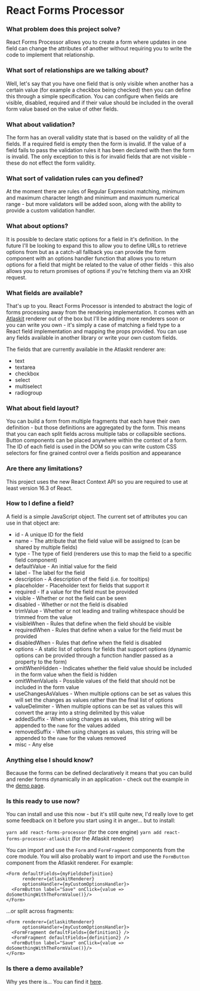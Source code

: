 # React Forms Processor

### What problem does this project solve?

React Forms Processor allows you to create a form where updates in one field can change the attributes of another without requiring you to write the code to implement that relationship.

### What sort of relationships are we talking about?

Well, let's say that you have one field that is only visible when another has a certain value (for example a checkbox being checked) then you can define this through a simple specification. You can configure when fields are visible, disabled, required and if their value should be included in the overall form value based on the value of other fields.

### What about validation?

The form has an overall validity state that is based on the validity of all the fields. If a required field is empty then the form is invalid. If the value of a field fails to pass the validation rules it has been declared with then the form is invalid. The only exception to this is for invalid fields that are not visible - these do not effect the form validity.

### What sort of validation rules can you defined?

At the moment there are rules of Regular Expression matching, minimum and maximum character length and minimum and maximum numerical range - but more validators will be added soon, along with the ability to provide a custom validation handler.

### What about options?

It is possible to declare static options for a field in it's definition. In the future I'll be looking to expand this to allow you to define URLs to retrieve options from but as a catch-all fallback you can provide the form component with an options handler function that allows you to return options for a field that might be related to the value of other fields - this also allows you to return promises of options if you're fetching them via an XHR request.

### What fields are available?

That's up to you. React Forms Processor is intended to abstract the logic of forms processing away from the rendering implementation. It comes with an [Atlaskit](https://atlaskit.atlassian.com/) renderer out of the box but I'll be adding more renderers soon or you can write you own - it's simply a case of matching a field type to a React field implementation and mapping the props provided. You can use any fields available in another library or write your own custom fields.

The fields that are currently available in the Atlaskit renderer are:

- text
- textarea
- checkbox
- select
- multiselect
- radiogroup

### What about field layout?

You can build a form from multiple fragments that each have their own definition - but those definitions are aggregated by the form. This means that you can each split fields across multiple tabs or collapsible sections. Button components can be placed anywhere within the context of a form. The ID of each field is used in the DOM so you can write custom CSS selectors for fine grained control over a fields position and appearance

### Are there any limitations?

This project uses the new React Context API so you are required to use at least version 16.3 of React.

### How to I define a field?

A field is a simple JavaScript object. The current set of attributes you can use in that object are:

- id - A unique ID for the field
- name - The attribute that the field value will be assigned to (can be shared by multiple fields)
- type - The type of field (renderers use this to map the field to a specific field component)
- defaultValue - An initial value for the field
- label - The label for the field
- description - A description of the field (i.e. for tooltips)
- placeholder - Placeholder text for fields that support it
- required - If a value for the field must be provided
- visible - Whether or not the field can be seen
- disabled - Whether or not the field is disabled
- trimValue - Whether or not leading and trailing whitespace should be trimmed from the value
- visibleWhen - Rules that define when the field should be visible
- requiredWhen - Rules that define when a value for the field must be provided
- disabledWhen - Rules that define when the field is disabled
- options - A static list of options for fields that support options (dynamic options can be provided through a function handler passed as a property to the form)
- omitWhenHidden - Indicates whether the field value should be included in the form value when the field is hidden
- omitWhenValueIs - Possible values of the field that should not be included in the form value
- useChangesAsValues - When multiple options can be set as values this will set the changes as values rather than the final list of options
- valueDelimiter - When multiple options can be set as values this will convert the array into a string delimited by this value
- addedSuffix - When using changes as values, this string will be appended to the `name` for the values added
- removedSuffix - When using changes as values, this string will be appended to the `name` for the values removed
- misc - Any else

### Anything else I should know?

Because the forms can be defined declaratively it means that you can build and render forms dynamically in an application - check out the example in the [demo page](https://draperd.github.io/react-forms-processor/).

### Is this ready to use now?

You can install and use this now - but it's still quite new, I'd really love to get some feedback on it before you start using it in anger... but to install:

`yarn add react-forms-processor` (for the core engine)
`yarn add react-forms-processor-atlaskit` (for the Atlaskit renderer)

You can import and use the `Form` and `FormFragment` components from the core module. You will also probably want to import and use the `FormButton` component from the Atlaskit renderer. For example:

```JSX
<Form defaultFields={myFieldsDefinition}
      renderer={atlaskitRenderer}
      optionsHandler={myCustomOptionsHandler}>
  <FormButton label="Save" onClick={value => doSomethingWithTheFormValue()}/>
</Form>
```

...or split across fragments:

```JSX
<Form renderer={atlaskitRenderer}
      optionsHandler={myCustomOptionsHandler}>
  <FormFragment defaultFields={definition1} />
  <FormFragment defaultFields={definition2} />
  <FormButton label="Save" onClick={value => doSomethingWithTheFormValue()}/>
</Form>
```

### Is there a demo available?

Why yes there is... You can find it [here](https://draperd.github.io/react-forms-processor/).
